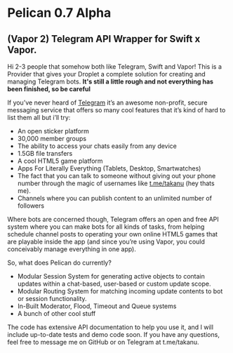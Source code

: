 # Pelican 0.7 Alpha
## (Vapor 2) Telegram API Wrapper for Swift x Vapor.

Hi 2-3 people that somehow both like Telegram, Swift and Vapor!   This is a Provider that gives your Droplet a complete solution for creating and managing Telegram bots.  **It's still a little rough and not everything has been finished, so be careful**

If you’ve never heard of [Telegram](telegram.org) it’s an awesome non-profit, secure messaging service that offers so many cool features that it’s kind of hard to list them all but i’ll try:


* An open sticker platform
* 30,000 member groups
* The ability to access your chats easily from any device
* 1.5GB file transfers
* A cool HTML5 game platform
* Apps For Literally Everything (Tablets, Desktop, Smartwatches)
* The fact that you can talk to someone without giving out your phone number through the magic of usernames like [t.me/takanu](t.me/takanu) (hey thats me).
* Channels where you can publish content to an unlimited number of followers

Where bots are concerned though, Telegram offers an open and free API system where you can make bots for all kinds of tasks, from helping schedule channel posts to operating your own online HTML5 games that are playable inside the app (and since you’re using Vapor, you could conceivably manage everything in one app).

So, what does Pelican do currently?

- Modular Session System for generating active objects to contain updates within a chat-based, user-based or custom update scope.
- Modular Routing System for matching incoming update contents to bot or session functionality.
- In-Built Moderator, Flood, Timeout and Queue systems
- A bunch of other cool stuff

The code has extensive API documentation to help you use it, and I will include up-to-date tests and demo code soon.  If you have any questions, feel free to message me on GitHub or on Telegram at t.me/takanu.
